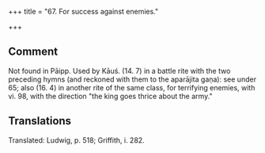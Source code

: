 +++
title = "67. For success against enemies."

+++
## Comment
Not found in Pāipp. Used by Kāuś. (14. 7) in a battle rite with the two preceding hymns (and reckoned with them to the aparājita gaṇa): see under 65; also (16. 4) in another rite of the same class, for terrifying enemies, with vi. 98, with the direction "the king goes thrice about the army."


## Translations
Translated: Ludwig, p. 518; Griffith, i. 282.
